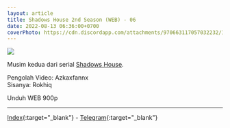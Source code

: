 ```yaml
---
layout: article
title: Shadows House 2nd Season (WEB) - 06
date: 2022-08-13 06:36:00+0700
coverPhoto: https://cdn.discordapp.com/attachments/970663117057032232/1007814810752258138/mpv-shot0120.jpg
---
```


![](https://cdn.discordapp.com/attachments/970663117057032232/1007814810752258138/mpv-shot0120.jpg)

Musim kedua dari serial [Shadows House](https://a-1fansub.github.io/Shadows-House-Paketan).

Pengolah Video: Azkaxfannx
<br>
Sisanya: Rokhiq

Unduh WEB 900p

---
[Index](https://proyek.a-1ddl.workers.dev/0:/Musim%20Panas%202022/%5BWEB%5D/%5BA-1%5D%20Shadows%20House%202nd%20Season%20%5BWEB%5D%5Bx264%20900p%5D%5BAAC%5D/%5BA-1%5D%20Shadows%20House%202nd%20Season%20-%2006%20%5BWEB%5D%5Bx264%20900p%5D%5BAAC%5D%5B2DF6055C%5D.mkv){:target="_blank"} - [Telegram](https://t.me/a1fansubweeklies/108){:target="_blank"}
